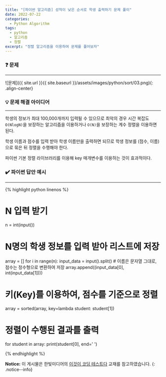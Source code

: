 ```yaml
---
title: "[파이썬 알고리즘] 성적이 낮은 순서로 학생 출력하기 문제 풀이"
date: 2022-07-22
categories:
  - Python Algorithm
tags:
  - python
  - 알고리즘
  - 정렬
excerpt: "정렬 알고리즘을 이용하여 문제를 풀어보자"
---
```


### ❓ 문제

---

![문제]({{ site.url }}{{ site.baseurl }}/assets/images/python/sort/03.png){: .align-center}


### 💡 문제 해결 아이디어

---

학생의 정보가 최대 100,000개까지 입력될 수 있으므로 최악의 경우 시간 복잡도 `O(NlogN)`을 보장하는 알고리즘을 이용하거나 `O(N)`을 보장하는 계수 정렬을 이용하면 된다.

학생 이름과 점수를 입력 받아 학생 이름만을 출력하면 되므로 학생 정보를 (점수, 이름)으로 묶은 뒤 정렬을 수행해야 한다.

파이썬 기본 정렬 라이브러리를 이용해 key 매개변수를 이용하는 것이 효과적이다.


### ✔️ 파이썬 답안 예시

---

{% highlight python linenos %}

# N 입력 받기
n = int(input())

# N명의 학생 정보를 입력 받아 리스트에 저장
array = []
for i in range(n):
    input_data = input().split()
    # 이름은 문자열 그대로, 점수는 정수형으로 변환하여 저장
    array.append((input_data[0], int(input_data[1])))

# 키(Key)를 이용하여, 점수를 기준으로 정렬
array = sorted(array, key=lambda student: student[1])

# 정렬이 수행된 결과를 출력
for student in array:
    print(student[0], end=' ')

{% endhighlight %}



**Notice:** 이 게시물은 한빛미디어의 [이것이 코딩 테스트다](https://book.naver.com/bookdb/book_detail.nhn?bid=16439154) 교재를 참고하였습니다.
{: .notice--info}